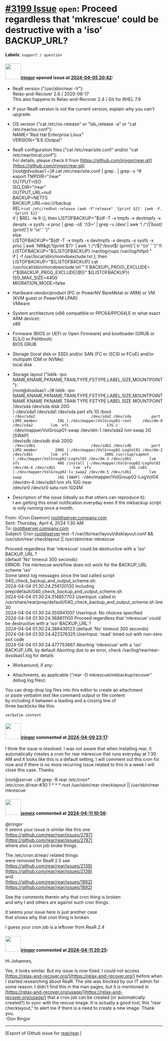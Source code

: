 [\#3199 Issue](https://github.com/rear/rear/issues/3199) `open`: Proceed regardless that 'mkrescue' could be destructive with a 'iso' BACKUP\_URL?
==================================================================================================================================================

**Labels**: `support / question`

#### <img src="https://avatars.githubusercontent.com/u/161368481?u=54e770dc9be7efd0c4042d605acdafd2d90b3f4f&v=4" width="50">[iringor](https://github.com/iringor) opened issue at [2024-04-05 20:42](https://github.com/rear/rear/issues/3199):

<!-- Relax-and-Recover (ReaR) Issue Template
Fill in the following items when submitting a new issue.
Use GitHub Markdown, see "Basic writing and formatting syntax" on
https://docs.github.com/en/get-started/writing-on-github
Support is voluntary without guarantee/warranty/liability -->

-   ReaR version ("/usr/sbin/rear -V"):  
    Relax-and-Recover 2.6 / 2020-06-17  
    This also happens to Relax-and-Recover 2.4 / Git for RHEL 7.9

-   If your ReaR version is not the current version, explain why you
    can't upgrade:

-   OS version ("cat /etc/os-release" or "lsb\_release -a" or "cat
    /etc/rear/os.conf"):  
    NAME="Red Hat Enterprise Linux"  
    VERSION="8.6 (Ootpa)"

-   ReaR configuration files ("cat /etc/rear/site.conf" and/or "cat
    /etc/rear/local.conf"):  
    For details, please check it from
    [https://github.com/iringor/rear.git](https://github.com/iringor/rear.git)  
    \[root@dvsdsas1 ~\]\# cat /etc/rear/site.conf | grep . | grep -v
    ^\#  
    export TMPDIR="/rear"  
    OUTPUT=ISO  
    ISO\_DIR="/rear"  
    OUTPUT\_URL=null  
    BACKUP=NETFS  
    BACKUP\_URL=iso:///backup  
    REL=`cat /etc/redhat-release |awk -F"release" '{print $2}' |awk -F. '{print $1}'`  
    if \[ $REL -le 6 \]; then  
    LISTOFBACKUP="$(df -T -x tmpfs -x devtmpfs -x devpts -x sysfs -x
    proc | grep -oE '/\\S+' | grep -v /dev/ | awk '! /^/$|^/boot$/
    {print}'| tr '\\n' ' ')"  
    else  
    LISTOFBACKUP="$(df -T -x tmpfs -x devtmpfs -x devpts -x sysfs -x
    proc | awk 'NR&gt;1{print $7}' | awk '! /^/$|^/boot$/ {print}'| tr
    '\\n' ' ')"  
    fi  
    LISTOFBACKUP="${LISTOFBACKUP} /var/log/cups /var/log/httpd "  
    if \[ -f /usr/local/sbin/mondoexclude.txt \]; then  
    LISTOFBACKUP="${LISTOFBACKUP}`cat /usr/local/sbin/mondoexclude.txt`"  
    fi  
    BACKUP\_PROG\_EXCLUDE=("${BACKUP\_PROG\_EXCLUDE\[@\]}"
    ${LISTOFBACKUP})  
    ISO\_MAX\_SIZE=4400  
    MIGRATION\_MODE=false

-   Hardware vendor/product (PC or PowerNV BareMetal or ARM) or VM (KVM
    guest or PowerVM LPAR):  
    VMware

-   System architecture (x86 compatible or PPC64/PPC64LE or what exact
    ARM device):  
    x86

-   Firmware (BIOS or UEFI or Open Firmware) and bootloader (GRUB or
    ELILO or Petitboot):  
    BIOS GRUB

-   Storage (local disk or SSD) and/or SAN (FC or iSCSI or FCoE) and/or
    multipath (DM or NVMe):  
    local disk

-   Storage layout ("lsblk -ipo
    NAME,KNAME,PKNAME,TRAN,TYPE,FSTYPE,LABEL,SIZE,MOUNTPOINT"):  
    \[root@dvsdsas1 ~\]\# lsblk -ipo
    NAME,KNAME,PKNAME,TRAN,TYPE,FSTYPE,LABEL,SIZE,MOUNTPOINT  
    NAME KNAME PKNAME TRAN TYPE FSTYPE LABEL SIZE MOUNTPOINT  
    /dev/sda /dev/sda disk 20G  
    |-/dev/sda1 /dev/sda1 /dev/sda part xfs 1G /boot  
    `-/dev/sda2                         /dev/sda2 /dev/sda         part LVM2_member         19G |-/dev/mapper/VolGroup01-root     /dev/dm-0 /dev/sda2        lvm  xfs                 17G / `-/dev/mapper/VolGroup01-swap
    /dev/dm-1 /dev/sda2 lvm swap 2G \[SWAP\]  
    /dev/sdb /dev/sdb disk 200G  
    `-/dev/sdb1                         /dev/sdb1 /dev/sdb         part LVM2_member        200G |-/dev/mapper/VolGroup02-LogVol01 /dev/dm-2 /dev/sdb1        lvm  xfs                100G /usr/sap/sapmnt |-/dev/mapper/VolGroup02-LogVol02 /dev/dm-3 /dev/sdb1        lvm  xfs                 40G /install |-/dev/mapper/VolGroup02-LogVol03 /dev/dm-4 /dev/sdb1        lvm  xfs                 10G /u01 |-/dev/mapper/VolGroup02-lv_swap2 /dev/dm-5 /dev/sdb1        lvm  swap                16G [SWAP] `-/dev/mapper/VolGroup02-LogVol04
    /dev/dm-6 /dev/sdb1 lvm xfs 10G /rear  
    /dev/sr0 /dev/sr0 sata rom 1024M

-   Description of the issue (ideally so that others can reproduce
    it):  
    I am getting this email notification everyday even if the mkbackup
    script is only running once a month.

From: (Cron Daemon) <root@server.company.com>  
Sent: Thursday, April 4, 2024 1:30 AM  
To: <root@server.company.com>  
Subject: Cron <root@server> test -f /var/lib/rear/layout/disklayout.conf
&& /usr/sbin/rear checklayout || /usr/sbin/rear mkrescue

Proceed regardless that 'mkrescue' could be destructive with a 'iso'
BACKUP\_URL ?  
(default 'No' timeout 300 seconds)  
ERROR: The mkrescue workflow does not work for the BACKUP\_URL scheme
'iso'  
Some latest log messages since the last called script
040\_check\_backup\_and\_output\_scheme.sh:  
2024-04-04 01:30:24.256120130 Including
prep/default/040\_check\_backup\_and\_output\_scheme.sh  
2024-04-04 01:30:24.314857703 UserInput: called in
/usr/share/rear/prep/default/040\_check\_backup\_and\_output\_scheme.sh
line 30  
2024-04-04 01:30:24.350941007 UserInput: No choices specified  
2024-04-04 01:30:24.368811100 Proceed regardless that 'mkrescue' could
be destructive with a 'iso' BACKUP\_URL ?  
2024-04-04 01:30:24.386439123 (default 'No' timeout 300 seconds)  
2024-04-04 01:30:24.422376325 UserInput: 'read' timed out with non-zero
exit code  
2024-04-04 01:30:24.477753667 Aborting 'mkrescue' with a 'iso'
BACKUP\_URL by default Aborting due to an error, check
/var/log/rear/rear-dvsdsas1.log for details

-   Workaround, if any:

-   Attachments, as applicable ("rear -D mkrescue/mkbackup/recover"
    debug log files):

You can drag-drop log files into this editor to create an attachment  
or paste verbatim text like command output or file content  
by including it between a leading and a closing line of  
three backticks like this:

    verbatim content

#### <img src="https://avatars.githubusercontent.com/u/161368481?u=54e770dc9be7efd0c4042d605acdafd2d90b3f4f&v=4" width="50">[iringor](https://github.com/iringor) commented at [2024-04-09 23:17](https://github.com/rear/rear/issues/3199#issuecomment-2046187080):

I think the issue is resolved. I was not aware that when installing
rear, it automatically creates a cron for rear mkrescue that runs
everyday at 1:30 AM and it looks like this is a default setting. I will
comment out this cron for now and if there is no more recurring issue
related to this in a week I will close this case. Thanks.

\[root@server ~\]\# grep -R rear /etc/cron\*  
/etc/cron.d/rear:\#30 1 \* \* \* root /usr/sbin/rear checklayout ||
/usr/sbin/rear mkrescue

#### <img src="https://avatars.githubusercontent.com/u/1788608?u=925fc54e2ce01551392622446ece427f51e2f0ce&v=4" width="50">[jsmeix](https://github.com/jsmeix) commented at [2024-04-11 10:56](https://github.com/rear/rear/issues/3199#issuecomment-2049430339):

@iringor  
it seems your issue is similar like this one  
[https://github.com/rear/rear/issues/2787](https://github.com/rear/rear/issues/2787)  
where also a cron job broke things.

The /etc/cron.d/rear/ related things  
were removed for ReaR 2.5 see  
[https://github.com/rear/rear/issues/2139](https://github.com/rear/rear/issues/2139)  
and  
[https://github.com/rear/rear/issues/1892](https://github.com/rear/rear/issues/1892)

See the comments therein why that cron thing is broken  
and why I and others are against such cron things.

It seems your issue here is just another case  
that shows why that cron thing is broken.

I guess your cron job is a leftover from ReaR 2.4

#### <img src="https://avatars.githubusercontent.com/u/161368481?u=54e770dc9be7efd0c4042d605acdafd2d90b3f4f&v=4" width="50">[iringor](https://github.com/iringor) commented at [2024-04-11 20:25](https://github.com/rear/rear/issues/3199#issuecomment-2050470048):

Hi Johannes,

Yes, it looks similar. But my issue is now fixed. I could not access
[https://relax-and-recover.org/](https://relax-and-recover.org/) before
when I started researching about ReaR. The site was blocked by our IT
admin for some reason. I didn't find this in the man pages, but it is
mentioned in
[https://relax-and-recover.org/usage/](https://relax-and-recover.org/usage/)
that a cron job can be created (or automatically created?) to sync with
the rescue image. It is actually a good tool, this "rear checklayout,"
to alert me if there is a need to create a new image. Thank you.  
-Don Ringor

------------------------------------------------------------------------

\[Export of Github issue for
[rear/rear](https://github.com/rear/rear).\]
